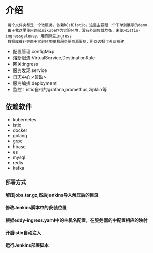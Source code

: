 # 介绍
```
 每个文件夹都是一个微服务，依赖k8s和istio，这里主要是一个下单到展示的demo
 由于我这里使用的minikube作为实验环境，没有外部负载均衡，未使用istio-ingressgateway，用的原生ingress
 数据库缓存等由于实验环境单机服务器资源限制，所以选择了外部搭建
```
- 配置管理:configMap
- 熔断限流:VirtualService,DestinationRule
- 网关:ingress
- 服务发现:service
- 日志中心:<暂缺>
- 服务编排:deployment
- 监控：istio自带的grafana,promethus,zipklin等

## 依赖软件
- kubernetes
- istio
- docker
- golang
- grpc
- hbase
- es
- mysql
- redis
- kafka

### 部署方式
#### 解压jobs.tar.gz,然后jenkins导入解压后的目录

#### 修改Jenkins脚本中的安装位置

#### 根据eddy-ingress.yaml中的主机名配置，在服务器的中配置相应的映射

#### 开启istio自动注入

#### 运行Jenkins部署脚本
